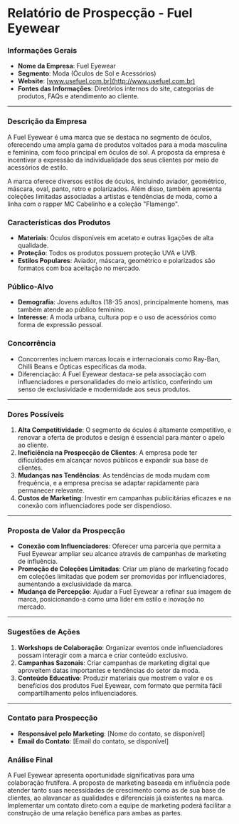 # Relatório de Prospecção - Fuel Eyewear

### Informações Gerais

- **Nome da Empresa**: Fuel Eyewear
- **Segmento**: Moda (Óculos de Sol e Acessórios)
- **Website**: [www.usefuel.com.br](http://www.usefuel.com.br)
- **Fontes das Informações**: Diretórios internos do site, categorias de produtos, FAQs e atendimento ao cliente.

---

### Descrição da Empresa

A Fuel Eyewear é uma marca que se destaca no segmento de óculos, oferecendo uma ampla gama de produtos voltados para a moda masculina e feminina, com foco principal em óculos de sol. A proposta da empresa é incentivar a expressão da individualidade dos seus clientes por meio de acessórios de estilo.

A marca oferece diversos estilos de óculos, incluindo aviador, geométrico, máscara, oval, panto, retro e polarizados. Além disso, também apresenta coleções limitadas associadas a artistas e tendências de moda, como a linha com o rapper MC Cabelinho e a coleção "Flamengo".

### Características dos Produtos

- **Materiais**: Óculos disponíveis em acetato e outras ligações de alta qualidade.
- **Proteção**: Todos os produtos possuem proteção UVA e UVB.
- **Estilos Populares**: Aviador, máscara, geométrico e polarizados são formatos com boa aceitação no mercado.

### Público-Alvo

- **Demografia**: Jovens adultos (18-35 anos), principalmente homens, mas também atende ao público feminino.
- **Interesse**: A moda urbana, cultura pop e o uso de acessórios como forma de expressão pessoal.

### Concorrência

- Concorrentes incluem marcas locais e internacionais como Ray-Ban, Chilli Beans e Ópticas específicas da moda.
- Diferenciação: A Fuel Eyewear destaca-se pela associação com influenciadores e personalidades do meio artístico, conferindo um senso de exclusividade e modernidade aos seus produtos.

---

### Dores Possíveis

1. **Alta Competitividade**: O segmento de óculos é altamente competitivo, e renovar a oferta de produtos e design é essencial para manter o apelo ao cliente.
2. **Ineficiência na Prospecção de Clientes**: A empresa pode ter dificuldades em alcançar novos públicos e expandir sua base de clientes.
3. **Mudanças nas Tendências**: As tendências de moda mudam com frequência, e a empresa precisa se adaptar rapidamente para permanecer relevante.
4. **Custos de Marketing**: Investir em campanhas publicitárias eficazes e na conexão com influenciadores pode ser dispendioso.

---

### Proposta de Valor da Prospecção

- **Conexão com Influenciadores**: Oferecer uma parceria que permita a Fuel Eyewear ampliar seu alcance através de campanhas de marketing de influência.
- **Promoção de Coleções Limitadas**: Criar um plano de marketing focado em coleções limitadas que podem ser promovidas por influenciadores, aumentando a exclusividade da marca.
- **Mudança de Percepção**: Ajudar a Fuel Eyewear a refinar sua imagem de marca, posicionando-a como uma líder em estilo e inovação no mercado.

---

### Sugestões de Ações

1. **Workshops de Colaboração**: Organizar eventos onde influenciadores possam interagir com a marca e criar conteúdo exclusivo.
2. **Campanhas Sazonais**: Criar campanhas de marketing digital que aproveitem datas importantes e tendências do setor da moda.
3. **Conteúdo Educativo**: Produzir materiais que mostrem o valor e os benefícios dos produtos Fuel Eyewear, com formato que permita fácil compartilhamento pelos influenciadores.

---

### Contato para Prospecção

- **Responsável pelo Marketing**: [Nome do contato, se disponível]
- **Email do Contato**: [Email do contato, se disponível]

### Análise Final

A Fuel Eyewear apresenta oportunidade significativas para uma colaboração frutífera. A proposta de marketing baseada em influência pode atender tanto suas necessidades de crescimento como as de sua base de clientes, ao alavancar as qualidades e diferenciais já existentes na marca. Implementar um contato direto com a equipe de marketing poderá facilitar a construção de uma relação benéfica para ambas as partes.